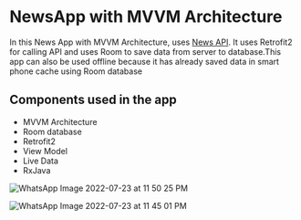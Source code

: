 # NewsApp with MVVM Architecture

In this News App with MVVM Architecture, uses [News API](https://newsapi.org/). It uses Retrofit2 for calling API and uses Room to save data from server to database.This app can also be used offline because it has already saved data in smart phone cache using Room database

## Components used in the app ##
+ MVVM Architecture
+ Room database
+ Retrofit2 
+ View Model
+ Live Data
+ RxJava



![WhatsApp Image 2022-07-23 at 11 50 25 PM](https://user-images.githubusercontent.com/100417762/180620057-8fbb21dd-25a8-47b6-b8cb-bf8574125264.jpeg)



![WhatsApp Image 2022-07-23 at 11 45 01 PM](https://user-images.githubusercontent.com/100417762/180620134-59bb2a7d-423e-49c0-ae40-87eec8e66339.jpeg)


